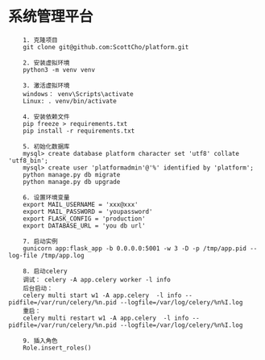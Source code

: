 系统管理平台
=============================================

        1. 克隆项目
        git clone git@github.com:ScottCho/platform.git

        2. 安装虚拟环境
        python3 -m venv venv

        3. 激活虚拟环境
        windows： venv\Scripts\activate
        Linux: . venv/bin/activate

        4. 安装依赖文件
        pip freeze > requirements.txt
        pip install -r requirements.txt

        5. 初始化数据库
        mysql> create database platform character set 'utf8' collate 'utf8_bin';
        mysql> create user 'platformadmin'@'%' identified by 'platform';
        python manage.py db migrate
        python manage.py db upgrade

        6. 设置环境变量
        export MAIL_USERNAME = 'xxx@xxx'
        export MAIL_PASSWORD = 'youpassword'
        export FLASK_CONFIG = 'production'
        export DATABASE_URL = 'you db url'

        7. 启动实例
        gunicorn app:flask_app -b 0.0.0.0:5001 -w 3 -D -p /tmp/app.pid --log-file /tmp/app.log

        8. 启动celery
        调试： celery -A app.celery worker -l info
        后台启动：
        celery multi start w1 -A app.celery  -l info --pidfile=/var/run/celery/%n.pid --logfile=/var/log/celery/%n%I.log
        重启：
        celery multi restart w1 -A app.celery  -l info --pidfile=/var/run/celery/%n.pid --logfile=/var/log/celery/%n%I.log

        9. 插入角色
        Role.insert_roles()


